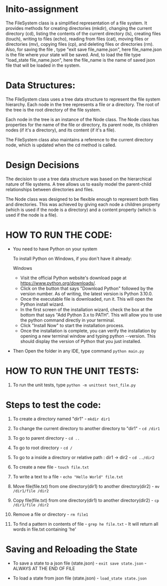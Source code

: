 # Inito-assignment

The FileSystem class is a simplified representation of a file system. It provides methods for creating directories (mkdir), changing the current directory (cd), listing the contents of the current directory (ls), creating files (touch), writing to files (echo), reading from files (cat), moving files or directories (mv), copying files (cp), and deleting files or directories (rm). Also, for saving the file , type "exit save file_name.json", here file_name.json is the file where your state will be saved. And, to load the file type "load_state file_name.json", here the file_name is the name of saved json file that will be loaded in the system.

# Data Structures:
The FileSystem class uses a tree data structure to represent the file system hierarchy. Each node in the tree represents a file or a directory. The root of the tree is the root directory of the file system.

Each node in the tree is an instance of the Node class. The Node class has properties for the name of the file or directory, its parent node, its children nodes (if it's a directory), and its content (if it's a file).

The FileSystem class also maintains a reference to the current directory node, which is updated when the cd method is called.

# Design Decisions
The decision to use a tree data structure was based on the hierarchical nature of file systems. A tree allows us to easily model the parent-child relationships between directories and files.

The Node class was designed to be flexible enough to represent both files and directories. This was achieved by giving each node a children property (which is used if the node is a directory) and a content property (which is used if the node is a file).



# HOW TO RUN THE CODE:

* You need to have Python on your system

  To install Python on Windows, if you don't have it already:
  
  Windows
  
  * Visit the official Python website's download page at https://www.python.org/downloads/.
  * Click on the button that says "Download Python" followed by the version number. As of writing, the latest version is Python 3.10.0.
  * Once the executable file is downloaded, run it. This will open the Python install wizard.
  * In the first screen of the installation wizard, check the box at the bottom that says "Add Python 3.x to PATH". This will allow you to use the python command directly in your terminal.
  * Click "Install Now" to start the installation process.
  * Once the installation is complete, you can verify the installation by opening a new terminal window and typing python --version. This should display the version of Python that you just installed.
  
* Then Open the folder in any IDE, type command ```python main.py```



# HOW TO RUN THE UNIT TESTS:

1) To run the unit tests, type ```python -m unittest test_file.py```



# Steps to test the code:

1) To create a directory named "dir1" - ```mkdir dir1```

2) To change the current directory to another directory to "dir1" - ```cd /dir1```

3) To go to parent directory - ```cd ..```

4) To go to root directory - ```cd /```

5) To go to a inside a directory or relative path : dir1 -> dir2 - ```cd ../dir2```

6) To create a new file - ```touch file.txt```

7) To write a text to a file - ```echo "Hello World" file.txt```

8) Move file(file.txt) from one directory(dir1) to another directory(dir2) - ```mv /dir1/file /dir2```

9) Copy file(file.txt) from one directory(dir1) to another directory(dir2) - ```cp /dir1/file /dir2```

10) Remove a file or directory - ```rm file1```

11) To find a pattern in contents of file - ```grep he file.txt``` - It will return all words in file.txt containing 'he'

# Saving and Reloading the State

* To save a state to a json file (state.json) - ```exit save state.json``` - ALWAYS AT THE END OF FILE

* To load a state from json file (state.json) - ```load_state state.json```





















